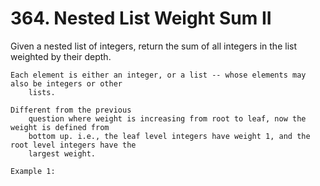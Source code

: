 # 364. Nested List Weight Sum II

Given a nested list of integers, return the sum of all integers in the list weighted by their
        depth.

    Each element is either an integer, or a list -- whose elements may also be integers or other
        lists.

    Different from the previous
        question where weight is increasing from root to leaf, now the weight is defined from
        bottom up. i.e., the leaf level integers have weight 1, and the root level integers have the
        largest weight.

    Example 1: